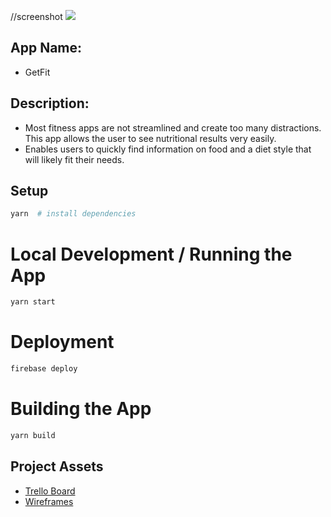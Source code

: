 //screenshot
![](./ScreenShot.png)


## App Name:

* GetFit

## Description:

* Most fitness apps are not streamlined and create too many distractions. This app allows the user to see nutritional results very easily. 
* Enables users to quickly find information on food and a diet style that will likely fit their needs.

## Setup

```sh
yarn  # install dependencies
```

# Local Development / Running the App

```sh
yarn start
```

# Deployment
```sh
firebase deploy
```

# Building the App
```sh
yarn build 
```

## Project Assets

* [Trello Board](https://trello.com/b/MQPJXXIg/getfit)
* [Wireframes](https://drive.google.com/file/d/1FT8jx2IvewRQL9nOXq74rgMWBnFWbic4/view?usp=sharing)
